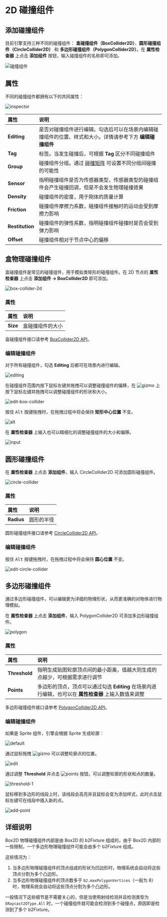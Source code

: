 # 2D 碰撞组件

## 添加碰撞组件

目前引擎支持三种不同的碰撞组件： **盒碰撞组件（BoxCollider2D）**、**圆形碰撞组件（CircleCollider2D）** 和 **多边形碰撞组件（PolygonCollider2D）**。在 **属性检查器** 上点击 **添加组件** 按钮，输入碰撞组件的名称即可添加。

![碰撞组件](image/collider-types.png)

## 属性

不同的碰撞组件都拥有以下的共同属性：

![inspector](image/collider-inspector.png)

| 属性 | 说明 |
|:-- | :-- |
| **Editing**    | 是否对碰撞组件进行编辑。勾选后可以在场景内编辑碰撞组件的位置、样式和大小。详情请参考下方 **编辑碰撞组件** |
| **Tag**        | 标签。当发生碰撞后，可根据 **Tag** 区分不同碰撞组件 |
| **Group**      | 碰撞组件分组。通过 [碰撞矩阵](../editor/project/physics-configs.md) 可设置不同分组间碰撞的可能性 |
| **Sensor**     | 指明碰撞组件是否为传感器类型，传感器类型的碰撞组件会产生碰撞回调，但是不会发生物理碰撞效果 |
| **Density**    | 碰撞组件的密度，用于刚体的质量计算 |
| **Friction**   | 碰撞组件摩擦力系数，碰撞组件接触时的运动会受到摩擦力影响 |
| **Restitution**| 碰撞组件的弹性系数，指明碰撞组件碰撞时是否会受到弹力影响 |
| **Offset**     | 碰撞组件相对于节点中心的偏移 |

## 盒物理碰撞组件

盒碰撞组件是常见的碰撞组件，用于模拟类矩形的碰撞组件。在 2D 节点的 **属性检查器** 上点击 **添加组件 -> BoxCollider2D** 即可添加。

![box-collider-2d](image/box-colllider-2d.png)

### 属性

| 属性 | 说明 |
| :-- | :-- |
| **Size** | 盒碰撞组件的大小 |

盒碰撞组件接口请参考 [BoxCollider2D API](%__APIDOC__%/zh/#/docs/3.4/zh/physics2d/Class/BoxCollider2D)。

### 编辑碰撞组件

对于所有碰撞组件，勾选 **Editing** 后都可在场景内进行编辑。

![editing](image/editing.png)

在碰撞组件范围内按下鼠标左键并拖拽可以调整碰撞组件的偏移，在 ![gizmo](image/gizmo.png) 上按下鼠标左键并拖拽可以调整碰撞组件的形状和大小。

![edit-box-collider](image/edit-box.gif)

按住 <kbd>Alt</kbd> 按键拖拽时，在拖拽过程中将会保持 **矩形中心位置** 不变。

![alt](image/edit-box-alt.gif)

在 **属性检查器** 上输入也可以精细化的调整碰撞组件的大小和偏移。

![input](image/edit-input.gif)

## 圆形碰撞组件

在 **属性检查器** 上点击 **添加组件**，输入 CircleCollider2D 可添加圆形碰撞组件。

![circle-collider](image/circle-collider.png)

### 属性

| 属性 | 说明 |
| :-- | :-- |
| **Radius** | 圆形的半径 |

圆形碰撞组件接口请参考 [CircleCollider2D API](%__APIDOC__%/zh/#/docs/3.4/zh/physics2d/Class/CircleCollider2D)。

### 编辑碰撞组件

按住 <kbd>Alt</kbd> 按键拖拽时，在拖拽过程中将会保持 **圆心位置** 不变。

![edit-circle-collider](image/edit-circle.gif)

## 多边形碰撞组件

通过多边形碰撞组件，可以编辑更为详细的物理形状，从而更准确的对物体进行物理模拟。

在 **属性检查器** 上点击 **添加组件**，输入 PolygonCollider2D 可添加多边形碰撞组件。

![polygon](image/polygon-collider.png)

### 属性

| 属性 | 说明 |
| :-- | :-- |
| **Threshold** | 指明生成贴图轮廓顶点间的最小距离，值越大则生成的点越少，可根据需求进行调节 |
| **Points** | 多边形的顶点，顶点可以通过勾选 **Editing** 在场景内进行编辑，也可以在 **属性检查器** 上输入数值来调整 |

多边形碰撞组件接口请参考 [PolygonCollider2D API](%__APIDOC__%/zh/#/docs/3.4/zh/physics2d/Class/PolygonCollider2D)。

### 编辑碰撞组件

如果是 Sprite 组件，引擎会根据 Sprite 生成轮廓：

![default](image/polygon-default.png)

通过鼠标拖拽 ![gizmo](image/gizmo.png) 可以调整轮廓点的位置。

![edit](image/edit-polygon.gif)

通过调整 **Threshold** 并点击 ![points](image/btn-regenerate-points.png) 按钮，可以调整轮廓的形状和点的数量。

![threshold-1](image/threshold-1.png)

鼠标移到多边形的线段上时，该线段会高亮并且鼠标会变为添加样式，此时点击鼠标左键可在线段中插入新的点。

![add-point](image/polygon-add-point.gif)

## 详细说明

Box2D 物理碰撞组件内部是由 Box2D 的 b2Fixture 组成的，由于 Box2D 内部的一些限制，一个多边形物理碰撞组件可能会由多个 b2Fixture 组成。

这些情况为：

1. 当多边形物理碰撞组件的顶点组成的形状为凹边形时，物理系统会自动将这些顶点分割为多个凸边形。
2. 当多边形物理碰撞组件的顶点数多于 `b2.maxPolygonVertices`（一般为 8）时，物理系统会自动将这些顶点分割为多个凸边形。

一般情况下这些细节是不需要关心的，但是当使用射线检测并且检测类型为 `ERaycast2DType.All` 时，一个碰撞组件就可能会检测到多个碰撞点，原因即是检测到了多个 b2Fixture。
